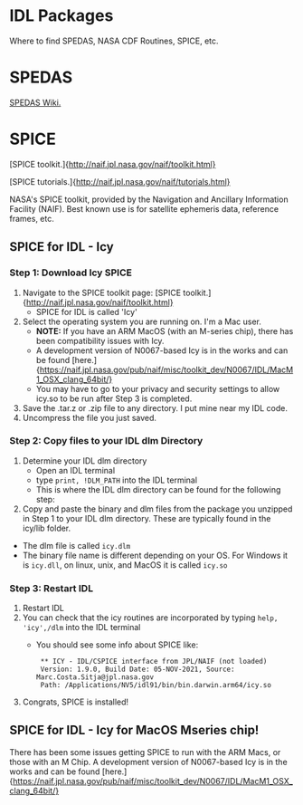 # IDL Packages
Where to find SPEDAS, NASA CDF Routines, SPICE, etc. 

# SPEDAS
[SPEDAS Wiki.](https://spedas.org/wiki/index.php?title=Main_Page)

# SPICE
[SPICE toolkit.]{http://naif.jpl.nasa.gov/naif/toolkit.html}

[SPICE tutorials.]{http://naif.jpl.nasa.gov/naif/tutorials.html}


NASA's SPICE toolkit, provided by the Navigation and Ancillary Information Facility (NAIF). Best known use is for satellite ephemeris data, reference frames, etc.

## SPICE for IDL - Icy
### Step 1: Download Icy SPICE
1. Navigate to the SPICE toolkit page: [SPICE toolkit.]{http://naif.jpl.nasa.gov/naif/toolkit.html}
   - SPICE for IDL is called 'Icy'
2. Select the operating system you are running on. I'm a Mac user.
   - **NOTE:** If you have an ARM MacOS (with an M-series chip), there has been compatibility issues with Icy.
   - A development version of N0067-based Icy is in the works and can be found [here.]{https://naif.jpl.nasa.gov/pub/naif/misc/toolkit_dev/N0067/IDL/MacM1_OSX_clang_64bit/}
   - You may have to go to your privacy and security settings to allow icy.so to be run after Step 3 is completed.
4. Save the .tar.z or .zip file to any directory. I put mine near my IDL code.
5. Uncompress the file you just saved.

### Step 2: Copy files to your IDL dlm Directory
1. Determine your IDL dlm directory
   - Open an IDL terminal
   - type `print, !DLM_PATH` into the IDL terminal
   - This is where the IDL dlm directory can be found for the following step:
2. Copy and paste the binary and dlm files from the package you unzipped in Step 1 to your IDL dlm directory. These are typically found in the icy/lib folder.
  - The dlm file is called `icy.dlm`
  - The binary file name is different depending on your OS. For Windows it is `icy.dll`, on linux, unix, and MacOS it is called `icy.so`

### Step 3: Restart IDL
1. Restart IDL
2. You can check that the icy routines are incorporated by typing `help, 'icy',/dlm` into the IDL terminal
   - You should see some info about SPICE like:

     ```
      ** ICY - IDL/CSPICE interface from JPL/NAIF (not loaded)
      Version: 1.9.0, Build Date: 05-NOV-2021, Source: Marc.Costa.Sitja@jpl.nasa.gov
      Path: /Applications/NV5/idl91/bin/bin.darwin.arm64/icy.so
     ```
3. Congrats, SPICE is installed!


## SPICE for IDL - Icy for MacOS Mseries chip!
There has been some issues getting SPICE to run with the ARM Macs, or those with an M Chip.
A development version of N0067-based Icy is in the works and can be found [here.]{https://naif.jpl.nasa.gov/pub/naif/misc/toolkit_dev/N0067/IDL/MacM1_OSX_clang_64bit/}




